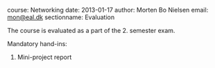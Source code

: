 course: Networking
date: 2013-01-17
author: Morten Bo Nielsen
email: mon@eal.dk
sectionname: Evaluation

The course is evaluated as a part of the 2. semester exam.


Mandatory hand-ins:

1. Mini-project report
